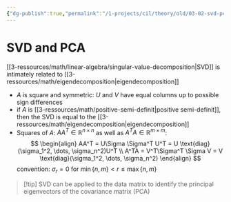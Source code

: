 ```yaml
---
{"dg-publish":true,"permalink":"/1-projects/cil/theory/old/03-02-svd-pca/","tags":["eth/cil/theory"],"created":"","updated":""}
---
```


# SVD and PCA
[[3-ressources/math/linear-algebra/singular-value-decomposition\|SVD]] is intimately related to [[3-ressources/math/eigendecomposition\|eigendecomposition]]
* $A$ is square and symmetric: $U$ and $V$ have equal columns up to possible sign differences
* if $A$ is [[3-ressources/math/positive-semi-definit\|positive semi-definit]], then the SVD is equal to the [[3-ressources/math/eigendecomposition\|eigendecomposition]]
* Squares of $A$: $AA^T \in \mathbb{R}^{n \times n}$ as well as $A^TA \in \mathbb{R}^{m \times m}$: 
$$
\begin{align}
AA^T = U\Sigma \Sigma^T U^T = U \text{diag}(\sigma_1^2, \dots, \sigma_n^2)U^T \\
A^TA = V^T\Sigma^T \Sigma V = V \text{diag}(\sigma_1^2, \dots, \sigma_n^2)
\end{align}
$$
 convention: $\sigma_r = 0$ for $\min\{n,m\} < r \leq \max\{n,m\}$

>[!tip] SVD can be applied to the data matrix to identify the principal eigenvectors of the covariance matrix (PCA)

